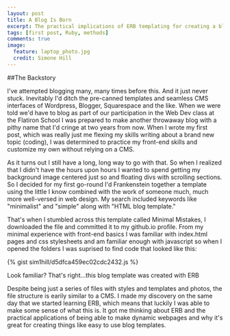 ```yaml
---
layout: post
title: A Blog Is Born
excerpt: The practical implications of ERB templating for creating a blog template.
tags: [first post, Ruby, methods]
comments: true
image:
  feature: laptop_photo.jpg
  credit: Simone Hill
---
```


##The Backstory

I've attempted blogging many, many times before this. And it just never stuck. Inevitably I'd ditch the pre-canned templates and seamless CMS interfaces of Wordpress, Blogger, Squarespace and the like. When we were told we'd have to blog as part of our participation in the Web Dev class at the Flatiron School I was prepared to make another throwaway blog with a pithy name that I'd cringe at two years from now. When I wrote my first post, which was really just me flexing my skills writing about a brand new topic (coding), I was determined to practice my front-end skills and customize my own without relying on a CMS. 

As it turns out I still have a long, long way to go with that. So when I realized that I didn't have the hours upon hours I wanted to spend getting my background image centered just so and floating divs with scrolling sections. So I decided for my first go-round I'd Frankenstein together a template using the little I know combined with the work of someone much, much more well-versed in web design. My search included keywords like "minimalist" and "simple" along with "HTML blog template."

That's when I stumbled across this template called Minimal Mistakes, I downloaded the file and committed it to my github.io profile. From my minimal experience with front-end basics I was familiar with index.html pages and css stylesheets and am familiar enough with javascript so when I opened the folders I was suprised to find code that looked like this: 

{% gist sim1hill/d5dfca459ec02cdc2432.js %}

Look familiar? That's right...this blog template was created with ERB 

Despite being just a series of files with styles and templates and photos, the file structure is earily similar to a CMS. I made my discovery on the same day that we started learning ERB, which means that luckily I was able to make some sense of what this is. It got me thinking about ERB and the practical applications of being able to make dynamic webpages and why it's great for creating things like easy to use blog templates. 

